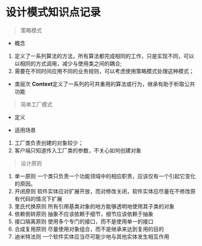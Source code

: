 # 设计模式知识点记录
> 策略模式
- 概念
1. 定义了一系列算法的方法，所有算法都完成相同的工作，只是实现不同，可以以相同的方式调用，减少与使用类之间的耦合;
2. 需要在不同时间应用不同的业务规则，可以考虑使用策略模式处理这种模式；
- 类层次
**Context**定义了一系列的可共重用的算法或行为，继承有助于析取公共功能
> 简单工厂模式
- 定义

- 适用场景
1. 工厂类负责创建的对象较少；
2. 客户端只知道传入工厂类的参数，不关心如何创建对象

> 设计原则
1. 单一原则
一个类只负责一个功能领域中的相应职责，应该仅有一个引起它变化的原因。
2. 开闭原则
软件实体应对扩展开放，而对修改关闭，软件实体应尽量在不修改原有代码的情况下扩展
3. 里氏代换原则
所有引用基类对象的地方能够透明地使用其子类的对象
4. 依赖倒转原则
抽象不应该依赖于细节，细节应该依赖于抽象
5. 接口隔离原则
使用多个专门的接口，而不是使用单一的接口
6. 合成复用原则
尽量使用对象组合，而不是继承来达到复用的目的
7. 迪米特法则
一个软件实体应当尽可能少地与其他实体发生相互作用

